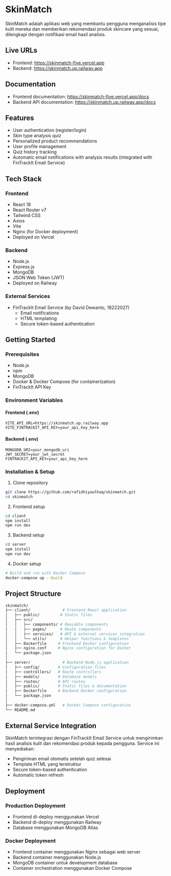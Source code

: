 # SkinMatch

SkinMatch adalah aplikasi web yang membantu pengguna menganalisis tipe kulit mereka dan memberikan rekomendasi produk skincare yang sesuai, dilengkapi dengan notifikasi email hasil analisis.

## Live URLs
- Frontend: https://skinmatch-five.vercel.app
- Backend: https://skinmatch.up.railway.app

## Documentation
- Frontend documentation: https://skinmatch-five.vercel.app/docs 
- Backend API documentation: https://skinmatch.up.railway.app/docs

## Features
- User authentication (register/login)
- Skin type analysis quiz
- Personalized product recommendations
- User profile management
- Quiz history tracking
- Automatic email notifications with analysis results (integrated with FinTrackIt Email Service)

## Tech Stack
### Frontend
- React 18
- React Router v7
- Tailwind CSS
- Axios
- Vite
- Nginx (for Docker deployment)
- Deployed on Vercel

### Backend
- Node.js
- Express.js
- MongoDB
- JSON Web Token (JWT)
- Deployed on Railway

### External Services
- FinTrackIt Email Service (by David Dewanto, 18222027)
  - Email notifications
  - HTML templating
  - Secure token-based authentication

## Getting Started

### Prerequisites
- Node.js
- npm
- MongoDB
- Docker & Docker Compose (for containerization)
- FinTrackIt API Key

### Environment Variables
#### Frontend (.env)
```
VITE_API_URL=https://skinmatch.up.railway.app
VITE_FINTRACKIT_API_KEY=your_api_key_here
```

#### Backend (.env)
```
MONGODB_URI=your_mongodb_uri
JWT_SECRET=your_jwt_secret
FINTRACKIT_API_KEY=your_api_key_here
```

### Installation & Setup

1. Clone repository
```bash
git clone https://github.com/rafidhiyaulhaq/skinmatch.git
cd skinmatch
```

2. Frontend setup
```bash
cd client
npm install
npm run dev
```

3. Backend setup
```bash
cd server
npm install
npm run dev
```

4. Docker setup
```bash
# Build and run with Docker Compose
docker-compose up --build
```

## Project Structure
```bash
skinmatch/
├── client/              # Frontend React application
│   ├── public/         # Static files
│   ├── src/
│   │   ├── components/ # Reusable components
│   │   ├── pages/      # Route components
│   │   ├── services/   # API & external services integration
│   │   └── utils/      # Helper functions & templates
│   ├── Dockerfile     # Frontend Docker configuration
│   ├── nginx.conf     # Nginx configuration for Docker
│   └── package.json
│
├── server/              # Backend Node.js application
│   ├── config/        # Configuration files
│   ├── controllers/   # Route controllers
│   ├── models/        # Database models
│   ├── routes/        # API routes
│   ├── public/        # Static files & documentation
│   ├── Dockerfile     # Backend Docker configuration
│   └── package.json
│
├── docker-compose.yml   # Docker Compose configuration
└── README.md
```

## External Service Integration
SkinMatch terintegrasi dengan FinTrackIt Email Service untuk mengirimkan hasil analisis kulit dan rekomendasi produk kepada pengguna. Service ini menyediakan:
- Pengiriman email otomatis setelah quiz selesai
- Template HTML yang terstruktur
- Secure token-based authentication
- Automatic token refresh

## Deployment
### Production Deployment
- Frontend di-deploy menggunakan Vercel
- Backend di-deploy menggunakan Railway
- Database menggunakan MongoDB Atlas

### Docker Deployment
- Frontend container menggunakan Nginx sebagai web server
- Backend container menggunakan Node.js
- MongoDB container untuk development database
- Container orchestration menggunakan Docker Compose